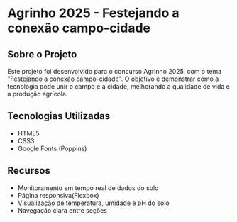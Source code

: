# Agrinho 2025 - Festejando a conexão campo-cidade

## Sobre o Projeto

Este projeto foi desenvolvido para o concurso Agrinho 2025, com o tema "Festejando a conexão campo-cidade". O objetivo é demonstrar como a tecnologia pode unir o campo e a cidade, melhorando a qualidade de vida e a produção agrícola.

## Tecnologias Utilizadas

- HTML5
- CSS3
- Google Fonts (Poppins)

## Recursos

- Monitoramento em tempo real de dados do solo
- Página responsiva(Flexbox)
- Visualização de temperatura, umidade e pH do solo
- Navegação clara entre seções
